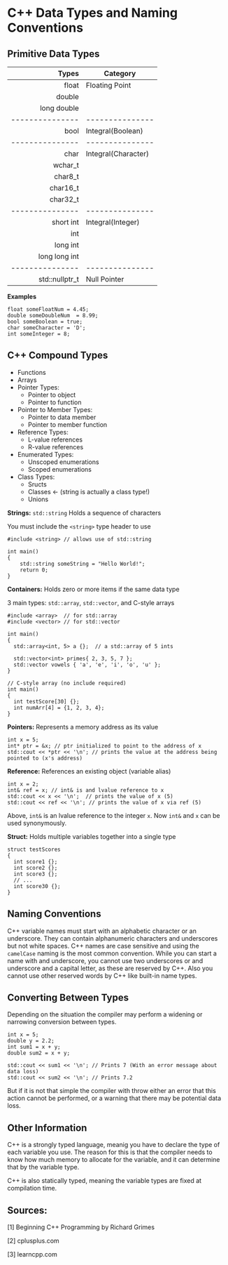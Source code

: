 # C++ Data Types and Naming Conventions

## Primitive Data Types

| Types |  Category    |
|-----:|---------------|
| float | Floating Point        | 
| double |                      |
| long double |                 |
|---------------|---------------|
| bool  | Integral(Boolean)    |
|---------------|---------------|
| char | Integral(Character)    |
| wchar_t |                     |
| char8_t |                     |
| char16_t |                    |
| char32_t |                    |
|---------------|---------------|
| short int |Integral(Integer)  | 2
| int |                         |
| long int |                    |
| long long int |               |
|---------------|---------------|
| std::nullptr_t | Null Pointer |


**Examples**

```
float someFloatNum = 4.45;
double someDoubleNum  = 8.99;
bool someBoolean = true;
char someCharacter = 'D';
int someInteger = 8;
```

## C++ Compound Types

- Functions
- Arrays
- Pointer Types:
  - Pointer to object
  - Pointer to function
- Pointer to Member Types:
  - Pointer to data member
  - Pointer to member function
- Reference Types:
  - L-value references
  - R-value references
- Enumerated Types:
  - Unscoped enumerations
  - Scoped enumerations
- Class Types:
  - Sructs
  - Classes <- (string is actually a class type!)
  - Unions


**Strings:** `std::string` Holds a sequence of characters

You must include the `<string>` type header to use
```
#include <string> // allows use of std::string

int main()
{
    std::string someString = "Hello World!"; 
    return 0;
}
```


**Containers:**  Holds zero or more items if the same data type

3 main types: `std::array`, `std::vector`, and C-style arrays
```
#include <array>  // for std::array
#include <vector> // for std::vector

int main()
{
  std::array<int, 5> a {};  // a std::array of 5 ints

  std::vector<int> primes{ 2, 3, 5, 7 };      
  std::vector vowels { 'a', 'e', 'i', 'o', 'u' };
}
```
```
// C-style array (no include required)
int main()
{
  int testScore[30] {};       
  int numArr[4] = {1, 2, 3, 4};
}
```


**Pointers:** Represents a memory address as its value
```
int x = 5;
int* ptr = &x; // ptr initialized to point to the address of x
std::cout << *ptr << '\n'; // prints the value at the address being pointed to (x's address)
```


**Reference:** References an existing object (variable alias)
```
int x = 2;
int& ref = x; // int& is and lvalue reference to x
std::cout << x << '\n';  // prints the value of x (5)
std::cout << ref << '\n'; // prints the value of x via ref (5)
```
Above, `int&` is an lvalue reference to the integer `x`.
Now `int&` and `x` can be used synonymously.


**Struct:** Holds multiple variables together into a single type
```
struct testScores
{
  int score1 {};
  int score2 {};
  int score3 {};
  // ...
  int score30 {};
}
```


## Naming Conventions

C++ variable names must start with an alphabetic character or an underscore. 
They can contain alphanumeric characters and underscores but not white spaces. 
C++ names are case sensitive and using the `camelCase` naming is the most common convention.
While you can start a name with and underscore, you cannot use two underscores or 
and underscore and a capital letter, as these are reserved by C++. 
Also you cannot use other reserved words by C++ like built-in name types. 

## Converting Between Types

Depending on the situation the compiler may perform a widening or narrowing conversion between types.
```
int x = 5;
double y = 2.2;
int sum1 = x + y;
double sum2 = x + y;

std::cout << sum1 << '\n'; // Prints 7 (With an error message about data loss)
std::cout << sum2 << '\n'; // Prints 7.2

```
But if it is not that simple the compiler with throw either an error that this action
cannot be performed, or a warning that there may be potential data loss. 



## Other Information

C++ is a strongly typed language, meanig you have to declare the type of each variable you use.
The reason for this is that the compiler needs to know how much memory to allocate for the variable, 
and it can determine that by the variable type.

C++ is also statically typed, meaning the variable types are fixed at compilation time.

## Sources:
[1] Beginning C++ Programming by Richard Grimes

[2] cplusplus.com

[3] learncpp.com
